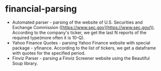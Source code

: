 # financial-parsing

* Automated parser - parsing of the website of U.S. Securities and Exchange Commission ([https://www.sec.gov](https://www.sec.gov/)). According to the company's ticker, we get the last N reports of the required type(more often it is 10-Q).
* Yahoo Finance Quotes - parsing Yahoo Finance website with special package - yfinance. According to the list of tickers, we get a dataframe with quotes for the specified period.
* Finviz Parser - parsing a Finviz Screener website using the Beautiful Soup library.
